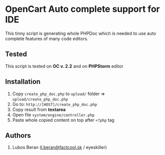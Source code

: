 # OpenCart Auto complete support for IDE

This tinny script is generating whole PHPDoc which is needed to use auto complete features of many code editors.

## Tested

This script is tested on __OC v. 2.2__ and on __PHPStorm__ editor

## Installation

1. Copy `create_php_doc.php` to `upload/` folder => `upload/create_php_doc.php`
2. Go to: `http://[HOST]/create_php_doc.php`
3. Copy result from __textarea__
4. Open file `system/engine/controller.php`
5. Paste whole copied content on top after `<?php` tag

## Authors
1. Lubos Beran (l.beran@factcool.sk / eyeskiller)
